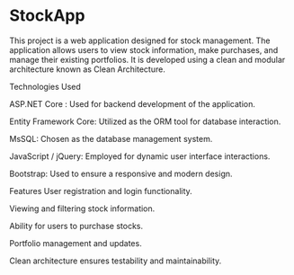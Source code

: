 # StockApp
This project is a web application designed for stock management. The application allows users to view stock information, make purchases, and manage their existing portfolios. It is developed using a clean and modular architecture known as Clean Architecture.

Technologies Used

ASP.NET Core : Used for backend development of the application.

Entity Framework Core: Utilized as the ORM tool for database interaction.

MsSQL: Chosen as the database management system.

JavaScript / jQuery: Employed for dynamic user interface interactions.

Bootstrap: Used to ensure a responsive and modern design.

Features
User registration and login functionality.

Viewing and filtering stock information.

Ability for users to purchase stocks.

Portfolio management and updates.

Clean architecture ensures testability and maintainability.
